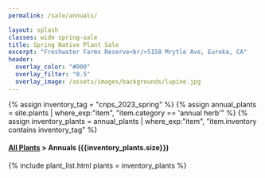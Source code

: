 ```yaml
---
permalink: /sale/annuals/

layout: splash
classes: wide spring-sale
title: Spring Native Plant Sale 
excerpt: "Freshwater Farms Reserve<br/>5158 Mrytle Ave, Eureka, CA"
header:
  overlay_color: "#000"
  overlay_filter: "0.5"
  overlay_image: /assets/images/backgrounds/lupine.jpg
---
```


<!-- Jekyll 3.9 doesnt support and/or in where_exp so we have to do this the messy way -->

{% assign inventory_tag = "cnps_2023_spring" %}
{% assign annual_plants = site.plants | where_exp:"item",
    "item.category == 'annual herb'" %}
{% assign inventory_plants = annual_plants | where_exp:"item",
    "item.inventory contains inventory_tag" %}

<div class="hours">
    <h4><a href="/sale/all/">All Plants</a> >  Annuals ({{inventory_plants.size}})</h4>
</div>

{% include plant_list.html 
    plants = inventory_plants
%}

